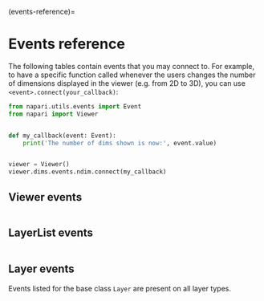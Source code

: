 (events-reference)=

# Events reference

The following tables contain events that you may connect to. For example, to have a specific function called whenever the users
changes the number of dimensions displayed in the viewer (e.g.
from 2D to 3D), you can use `<event>.connect(your_callback)`:

```python
from napari.utils.events import Event
from napari import Viewer


def my_callback(event: Event):
    print('The number of dims shown is now:', event.value)


viewer = Viewer()
viewer.dims.events.ndim.connect(my_callback)
```

## Viewer events

<!-- These tables are generated by _scripts/update_event_docs.py -->

```{include} _viewer_events.md
```

## LayerList events

```{include} _layerlist_events.md
```

## Layer events

Events listed for the base class `Layer` are present on all layer types.

```{include} _layer_events.md
```
